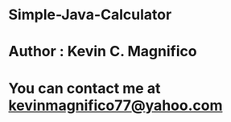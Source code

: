# Simple-Java-Calculator
# Author : Kevin C. Magnifico
# You can  contact me at kevinmagnifico77@yahoo.com
